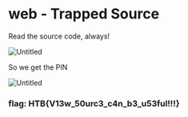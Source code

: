 # web - Trapped Source

Read the source code, always!

![Untitled](web%20-%20Trapped%20Source%20f97cbeac4dd34212b41b09d932dda93f/Untitled.png)

So we get the PIN

![Untitled](web%20-%20Trapped%20Source%20f97cbeac4dd34212b41b09d932dda93f/Untitled%201.png)

### flag: HTB{V13w_50urc3_c4n_b3_u53ful!!!}